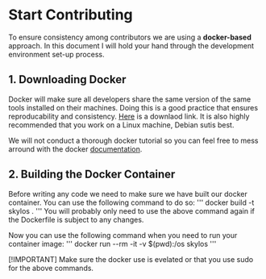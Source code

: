 # Start Contributing

To ensure consistency among contributors we are using a **docker-based** approach.
In this document I will hold your hand through the development environment set-up process.

## 1. Downloading Docker

Docker will make sure all developers share the same version of the same tools installed on their machines. 
Doing this is a good practice that ensures reproducability and consistency. [Here](https://docs.docker.com/get-started/get-docker/) is a downlaod link.
It is also highly recommended that you work on a Linux machine, Debian sutis best.

We will not conduct a thorough docker tutorial so you can feel free to mess arround with the docker [documentation](https://docs.docker.com/).

## 2. Building the Docker Container

Before writing any code we need to make sure we have built our docker container. 
You can use the following command to do so:
'''
docker build -t skylos .
'''
You will probably only need to use the above command again if the Dockerfile is subject to any changes.

Now you can use the following command when you need to run your container image:
'''
docker run --rm -it -v $(pwd):/os skylos
'''

[!IMPORTANT]
Make sure the docker use is evelated or that you use sudo for the above commands.